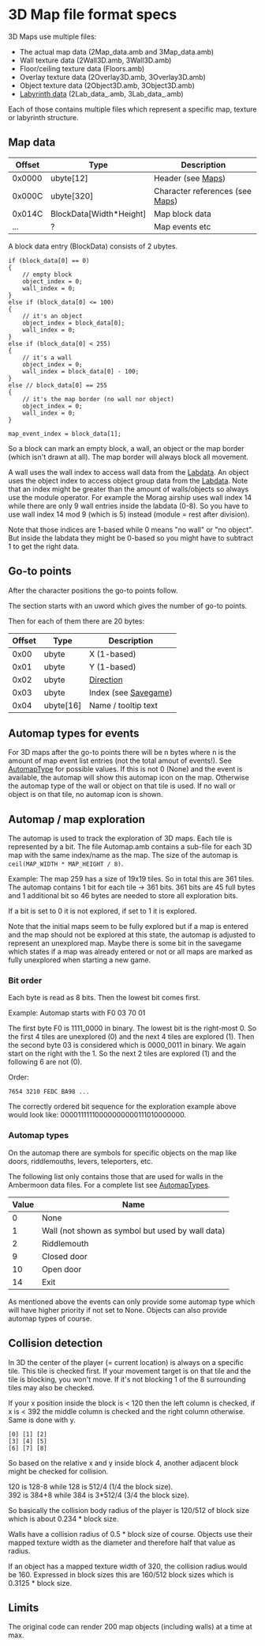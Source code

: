 # 3D Map file format specs

3D Maps use multiple files:
- The actual map data (2Map_data.amb and 3Map_data.amb)
- Wall texture data (2Wall3D.amb, 3Wall3D.amb)
- Floor/ceiling texture data (Floors.amb)
- Overlay texture data (2Overlay3D.amb, 3Overlay3D.amb)
- Object texture data (2Object3D.amb, 3Object3D.amb)
- [Labyrinth data](Labdata.md) (2Lab_data_.amb, 3Lab_data_.amb)

Each of those contains multiple files which represent a specific map, texture or labyrinth structure.

## Map data

Offset | Type | Description
----|----|----
0x0000 | ubyte[12] | Header (see [Maps](Maps.md))
0x000C | ubyte[320] | Character references (see [Maps](Maps.md))
0x014C | BlockData[Width*Height] | Map block data
... | ? | Map events etc

A block data entry (BlockData) consists of 2 ubytes.

```
if (block_data[0] == 0)
{
    // empty block
    object_index = 0;
    wall_index = 0;
}
else if (block_data[0] <= 100)
{
    // it's an object
    object_index = block_data[0];
    wall_index = 0;
}
else if (block_data[0] < 255)
{
    // it's a wall
    object_index = 0;
    wall_index = block_data[0] - 100;
}
else // block_data[0] == 255
{
    // it's the map border (no wall nor object)
    object_index = 0;
    wall_index = 0;
}

map_event_index = block_data[1];
```

So a block can mark an empty block, a wall, an object or the map border (which isn't drawn at all). The map border will always block all movement.

A wall uses the wall index to access wall data from the [Labdata](Labdata.md). An object uses the object index to access object group data from the [Labdata](Labdata.md). Note that an index might be greater than the amount of walls/objects so always use the module operator. For example the Morag airship uses wall index 14 while there are only 9 wall entries inside the labdata (0-8). So you have to use wall index 14 mod 9 (which is 5) instead (module = rest after division).

Note that those indices are 1-based while 0 means "no wall" or "no object". But inside the labdata they might be 0-based so you might have to subtract 1 to get the right data.

## Go-to points

After the character positions the go-to points follow.

The section starts with an uword which gives the number of go-to points.

Then for each of them there are 20 bytes:

Offset | Type | Description
--- | --- | ---
0x00 | ubyte | X (1-based)
0x01 | ubyte | Y (1-based)
0x02 | ubyte | [Direction](Enumerations/Directions.md)
0x03 | ubyte | Index (see [Savegame](Savegame.md))
0x04 | ubyte[16] | Name / tooltip text

## Automap types for events

For 3D maps after the go-to points there will be n bytes where n is the amount of map event list entries (not the total amout of events!). See [AutomapType](Enumerations/AutomapType.md) for possible values. If this is not 0 (None) and the event is available, the automap will show this automap icon on the map. Otherwise the automap type of the wall or object on that tile is used. If no wall or object is on that tile, no automap icon is shown.

## Automap / map exploration

The automap is used to track the exploration of 3D maps. Each tile is represented by a bit. The file Automap.amb contains a sub-file for each 3D map with the same index/name as the map. The size of the automap is `ceil(MAP_WIDTH * MAP_HEIGHT / 8)`.

Example: The map 259 has a size of 19x19 tiles. So in total this are 361 tiles. The automap contains 1 bit for each tile -> 361 bits. 361 bits are 45 full bytes and 1 additional bit so 46 bytes are needed to store all exploration bits.

If a bit is set to 0 it is not explored, if set to 1 it is explored.

Note that the initial maps seem to be fully explored but if a map is entered and the map should not be explored at this state, the automap is adjusted to represent an unexplored map. Maybe there is some bit in the savegame which states if a map was already entered or not or all maps are marked as fully unexplored when starting a new game.

### Bit order

Each byte is read as 8 bits. Then the lowest bit comes first.

Example: Automap starts with F0 03 70 01

The first byte F0 is 1111_0000 in binary. The lowest bit is the right-most 0. So the first 4 tiles are unexplored (0) and the next 4 tiles are explored (1). Then the second byte 03 is considered which is 0000_0011 in binary. We again start on the right with the 1. So the next 2 tiles are explored (1) and the following 6 are not (0).

Order:

    7654 3210 FEDC BA98 ...

The correctly ordered bit sequence for the exploration example above would look like: 00001111110000000000111010000000.

### Automap types

On the automap there are symbols for specific objects on the map like doors, riddlemouths, levers, teleporters, etc.

The following list only contains those that are used for walls in the Ambermoon data files. For a complete list see [AutomapTypes](Enumerations/AutomapType.md).

Value | Name
----|----
0 | None
1 | Wall (not shown as symbol but used by wall data)
2 | Riddlemouth
9 | Closed door
10 | Open door
14 | Exit

As mentioned above the events can only provide some automap type which will have higher priority if not set to None. Objects can also provide automap types of course.


## Collision detection

In 3D the center of the player (= current location) is always on a specific tile. This tile is checked first. If your movement target is on that tile and the tile is blocking, you won't move. If it's not blocking 1 of the 8 surrounding tiles may also be checked.

If your x position inside the block is < 120 then the left column is checked, if x is < 392 the middle column is checked and the right column otherwise. Same is done with y.

```
[0] [1] [2]
[3] [4] [5]
[6] [7] [8]
```

So based on the relative x and y inside block 4, another adjacent block might be checked for collision.

120 is 128-8 while 128 is 512/4 (1/4 the block size). \
392 is 384+8 while 384 is 3*512/4 (3/4 the block size).

So basically the collision body radius of the player is 120/512 of block size which is about 0.234 * block size.

Walls have a collision radius of 0.5 * block size of course. Objects use their mapped texture width as the diameter and therefore half that value as radius.

If an object has a mapped texture width of 320, the collision radius would be 160. Expressed in block sizes this are 160/512 block sizes which is 0.3125 * block size.


## Limits

The original code can render 200 map objects (including walls) at a time at max.
